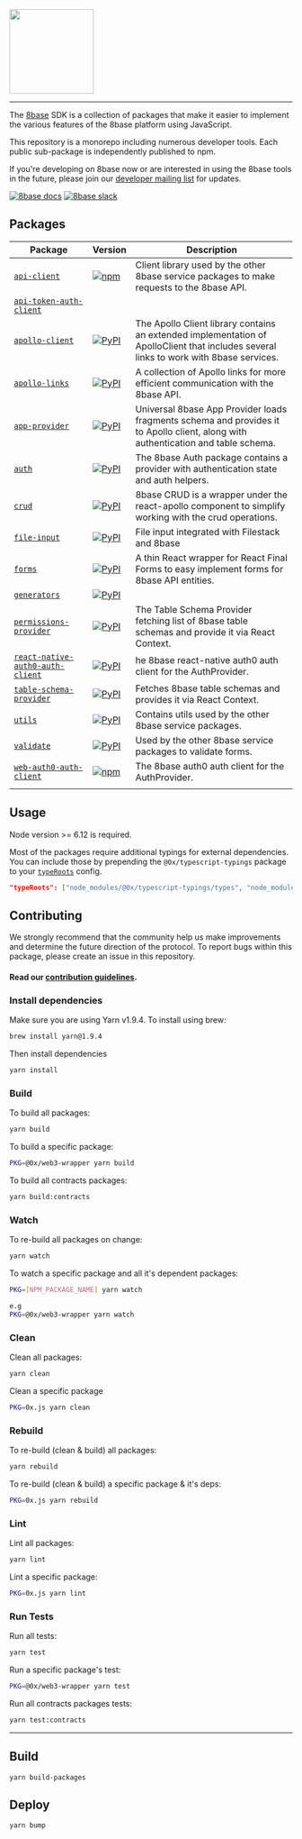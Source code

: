 <img src="https://avatars1.githubusercontent.com/u/28789399?s=200&v=4" width="150px" >

---

The [8base][website-url] SDK is a collection of packages that make it easier to implement the various features of the 8base platform using JavaScript.

This repository is a monorepo including numerous developer tools. Each public sub-package is independently published to npm.

If you're developing on 8base now or are interested in using the 8base tools in the future, please join our [developer mailing list][dev-mailing-list-url] for updates.

[website-url]: https://8base.com
[whitepaper-url]: https://0xproject.com/pdfs/0x_white_paper.pdf
[dev-mailing-list-url]: https://app.8base.com/auth/signup

[![8base docs](https://img.shields.io/badge/docs-read-blue.svg)](https://docs.8base.com/docs)
[![8base slack](https://img.shields.io/badge/slack-join-orange.svg)](https://slack.8base.com/)

## Packages

| Package                                                        | Version                                                                                                             | Description                                                                                       |
| -------------------------------------------------------------- | ------------------------------------------------------------------------------------------------------------------- | ------------------------------------------------------------------------------------------------- |
| [`api-client`](/packages/api-client) | [![npm](https://img.shields.io/badge/npm-v0.15.1-blue.svg)](https://pypi.org/project/0x-contract-addresses/) | Client library used by the other 8base service packages to make requests to the 8base API.     |
| [`api-token-auth-client`](/packages/api-token-auth-client) |        |
| [`apollo-client`](/packages/apollo-client)             | [![PyPI](https://img.shields.io/badge/npm-v0.15.1-blue.svg)](https://pypi.org/project/0x-json-schemas/)             | The Apollo Client library contains an extended implementation of ApolloClient that includes several links to work with 8base services.                                                                           |
| [`apollo-links`](/packages/apollo-links)               | [![PyPI](https://img.shields.io/badge/npm-v0.15.1-blue.svg)](https://pypi.org/project/0x-order-utils/)               | A collection of Apollo links for more efficient communication with the 8base API.                      |
| [`app-provider`](/packages/app-provider)                 | [![PyPI](https://img.shields.io/badge/npm-v0.15.1-blue.svg)](https://pypi.org/project/0x-sra-client/)                 | Universal 8base App Provider loads fragments schema and provides it to Apollo client, along with authentication and table schema. |
| [`auth`](/packages/auth)                 | [![PyPI](https://img.shields.io/badge/npm-v0.15.1-blue.svg)](https://pypi.org/project/0x-sra-client/)                 | The 8base Auth package contains a provider with authentication state and auth helpers. |
| [`crud`](/packages/crud)                 | [![PyPI](https://img.shields.io/badge/npm-v0.15.1-blue.svg)](https://pypi.org/project/0x-sra-client/)                 | 8base CRUD is a wrapper under the react-apollo component to simplify working with the crud operations. |
| [`file-input`](/packages/file-input)                 | [![PyPI](https://img.shields.io/badge/npm-v0.15.1-blue.svg)](https://pypi.org/project/0x-sra-client/)                 | File input integrated with Filestack and 8base |
| [`forms`](/packages/forms)                 | [![PyPI](https://img.shields.io/badge/npm-v0.15.1-blue.svg)](https://pypi.org/project/0x-sra-client/)                 | A thin React wrapper for React Final Forms to easy implement forms for 8base API entities. |
| [`generators`](/packages/generators)                 | [![PyPI](https://img.shields.io/badge/npm-v0.15.1-blue.svg)](https://pypi.org/project/0x-sra-client/)                 |  |
| [`permissions-provider`](/packages/permissions-provider)                 | [![PyPI](https://img.shields.io/badge/npm-v0.15.1-blue.svg)](https://pypi.org/project/0x-sra-client/)                 | The Table Schema Provider fetching list of 8base table schemas and provide it via React Context. |
| [`react-native-auth0-auth-client`](/packages/react-native-auth0-auth-client)                 | [![PyPI](https://img.shields.io/badge/npm-v0.15.1-blue.svg)](https://pypi.org/project/0x-sra-client/)                 | he 8base react-native auth0 auth client for the AuthProvider. |
| [`table-schema-provider`](/packages/table-schema-provider)                 | [![PyPI](https://img.shields.io/badge/npm-v0.15.1-blue.svg)](https://pypi.org/project/0x-sra-client/)                 | Fetches 8base table schemas and provides it via React Context. |
| [`utils`](/packages/utils)                 | [![PyPI](https://img.shields.io/badge/npm-v0.15.1-blue.svg)](https://pypi.org/project/0x-sra-client/)                 | Contains utils used by the other 8base service packages. |
| [`validate`](/packages/validate)                 | [![PyPI](https://img.shields.io/badge/npm-v0.15.1-blue.svg)](https://pypi.org/project/0x-sra-client/)                 | Used by the other 8base service packages to validate forms.  |
| [`web-auth0-auth-client`](/packages/web-auth0-auth-client)                 | [![npm](https://img.shields.io/badge/npm-v0.15.1-blue.svg)](https://pypi.org/project/0x-sra-client/)                 | The 8base auth0 auth client for the AuthProvider. |
                                                                  |

## Usage

Node version >= 6.12 is required.

Most of the packages require additional typings for external dependencies.
You can include those by prepending the `@0x/typescript-typings` package to your [`typeRoots`](http://www.typescriptlang.org/docs/handbook/tsconfig-json.html) config.

```json
"typeRoots": ["node_modules/@0x/typescript-typings/types", "node_modules/@types"],
```

## Contributing

We strongly recommend that the community help us make improvements and determine the future direction of the protocol. To report bugs within this package, please create an issue in this repository.

#### Read our [contribution guidelines](./CONTRIBUTING.md).

### Install dependencies

Make sure you are using Yarn v1.9.4. To install using brew:

```bash
brew install yarn@1.9.4
```

Then install dependencies

```bash
yarn install
```

### Build

To build all packages:

```bash
yarn build
```

To build a specific package:

```bash
PKG=@0x/web3-wrapper yarn build
```

To build all contracts packages:

```bash
yarn build:contracts
```

### Watch

To re-build all packages on change:

```bash
yarn watch
```

To watch a specific package and all it's dependent packages:

```bash
PKG=[NPM_PACKAGE_NAME] yarn watch

e.g
PKG=@0x/web3-wrapper yarn watch
```

### Clean

Clean all packages:

```bash
yarn clean
```

Clean a specific package

```bash
PKG=0x.js yarn clean
```

### Rebuild

To re-build (clean & build) all packages:

```bash
yarn rebuild
```

To re-build (clean & build) a specific package & it's deps:

```bash
PKG=0x.js yarn rebuild
```

### Lint

Lint all packages:

```bash
yarn lint
```

Lint a specific package:

```bash
PKG=0x.js yarn lint
```

### Run Tests

Run all tests:

```bash
yarn test
```

Run a specific package's test:

```bash
PKG=@0x/web3-wrapper yarn test
```

Run all contracts packages tests:

```bash
yarn test:contracts
```


---

## Build
```
yarn build-packages
```

## Deploy
```
yarn bump
```
